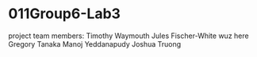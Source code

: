# 011Group6-Lab3

project team members:
Timothy Waymouth
Jules Fischer-White wuz here
Gregory Tanaka
Manoj Yeddanapudy
Joshua Truong
